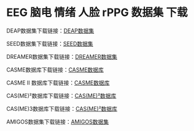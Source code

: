 # EEG 脑电 情绪 人脸 rPPG 数据集 下载

DEAP数据集下载链接：[DEAP数据集](https://hallo.codestore.pro/buy/2)

SEED数据集下载链接：[SEED数据集](https://hallo.codestore.pro/buy/3)

DREAMER数据集下载链接：[DREAMER数据集](https://hallo.codestore.pro/buy/4)

CASME数据库下载链接：[CASME数据库](https://hallo.codestore.pro/buy/9)

CASME II 数据库下载链接：[CASME数据库](https://hallo.codestore.pro/buy/10)

CAS(ME)²数据库下载链接：[CAS(ME)²数据库](https://hallo.codestore.pro/buy/7)

CAS(ME)3数据库下载链接：[CAS(ME)²数据库](https://hallo.codestore.pro/buy/11)

AMIGOS数据集下载链接：[AMIGOS数据集](https://hallo.codestore.pro/buy/8)
